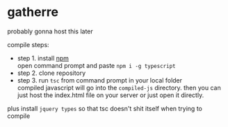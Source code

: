 # gatherre

probably gonna host this later

compile steps:
- step 1. 
install [npm](https://www.npmjs.com/package/npm)<br>
open command prompt and paste `npm i -g typescript`<br>
- step 2. clone repository<br>
- step 3. run `tsc` from command prompt in your local folder<br>
compiled javascript will go into the `compiled-js` directory. then you can just host the index.html file on your server or just open it directly.

plus install `jquery types` so that tsc doesn't shit itself when trying to compile
